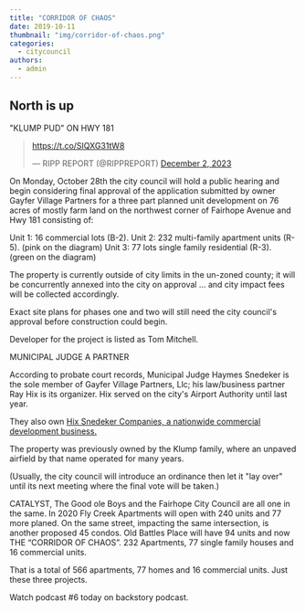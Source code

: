 ```yaml
---
title: "CORRIDOR OF CHAOS"
date: 2019-10-11
thumbnail: "img/corridor-of-chaos.png"
categories: 
  - citycouncil
authors: 
  - admin
---
```


## North is up

"KLUMP PUD" ON HWY 181

<blockquote class="twitter-tweet"><p lang="zxx" dir="ltr"><a href="https://t.co/SIQXG31tW8">https://t.co/SIQXG31tW8</a></p>&mdash; RIPP REPORT (@RIPPREPORT) <a href="https://twitter.com/RIPPREPORT/status/1730775012099907951?ref_src=twsrc%5Etfw">December 2, 2023</a></blockquote> <script async src="https://platform.twitter.com/widgets.js" charset="utf-8"></script> 

On Monday, October 28th the city council will hold a public hearing and begin considering final approval of the application submitted by owner Gayfer Village Partners for a three part planned unit development on 76 acres of mostly farm land on the northwest corner of Fairhope Avenue and Hwy 181 consisting of:

Unit 1: 16 commercial lots (B-2). Unit 2: 232 multi-family apartment units (R-5). (pink on the diagram) Unit 3: 77 lots single family residential (R-3). (green on the diagram)

The property is currently outside of city limits in the un-zoned county; it will be concurrently annexed into the city on approval ... and city impact fees will be collected accordingly.

Exact site plans for phases one and two will still need the city council's approval before construction could begin.

Developer for the project is listed as Tom Mitchell.

MUNICIPAL JUDGE A PARTNER

According to probate court records, Municipal Judge Haymes Snedeker is the sole member of Gayfer Village Partners, Llc; his law/business partner Ray Hix is its organizer. Hix served on the city's Airport Authority until last year.

They also own [Hix Snedeker Companies, a nationwide commercial development business.](http://hixsnedeker.com/projects)

The property was previously owned by the Klump family, where an unpaved airfield by that name operated for many years.

(Usually, the city council will introduce an ordinance then let it "lay over" until its next meeting where the final vote will be taken.)

CATALYST, The Good ole Boys and the Fairhope City Council are all one in the same. In 2020 Fly Creek Apartments will open with 240 units and 77 more planed. On the same street, impacting the same intersection, is another proposed 45 condos. Old Battles Place will have 94 units and now THE “CORRIDOR OF CHAOS”. 232 Apartments, 77 single family houses and 16 commercial units.

That is a total of 566 apartments, 77 homes and 16 commercial units. Just these three projects.

Watch podcast #6 today on backstory podcast.
